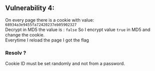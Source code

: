 Vulnerability 4:
------

On every page there is a cookie with value: `68934a3e9455fa72420237eb05902327`   
Decrypt in MD5 the value is : `false`
So I encrypt value `true` in MD5 and change the cookie.   
Everytime I reload the page I got the flag

### Resolv ?
Cookie ID must be set randomly and not from a password.
